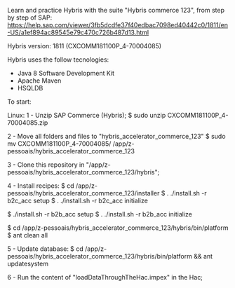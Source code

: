 Learn and practice Hybris with the suite "Hybris commerce 123", from step by step of SAP: https://help.sap.com/viewer/3fb5dcdfe37f40edbac7098ed40442c0/1811/en-US/a1ef894ac89545e79c470c726b487d13.html

Hybris version: 1811 (CXCOMM181100P_4-70004085)

Hybris uses the follow tecnologies:

* Java 8 Software Development Kit
* Apache Maven
* HSQLDB



To start:

Linux:
1 - Unzip SAP Commerce (Hybris);
  $ sudo unzip CXCOMM181100P_4-70004085.zip

2 - Move all folders and files to "hybris_accelerator_commerce_123"
  $ sudo mv CXCOMM181100P_4-70004085/ /app/z-pessoais/hybris_accelerator_commerce_123

3 - Clone this repository in "/app/z-pessoais/hybris_accelerator_commerce_123/hybris";

4 - Install recipes:
  $ cd /app/z-pessoais/hybris_accelerator_commerce_123/installer
  $ . ./install.sh -r b2c_acc setup
  $ . ./install.sh -r b2c_acc initialize

  $ ./install.sh -r b2b_acc setup
  $ . ./install.sh -r b2b_acc initialize


  $ cd /app/z-pessoais/hybris_accelerator_commerce_123/hybris/bin/platform
  $ ant clean all

5 - Update database:
  $ cd /app/z-pessoais/hybris_accelerator_commerce_123/hybris/bin/platform && ant updatesystem

6 - Run the content of "loadDataThroughTheHac.impex" in the Hac;


